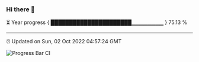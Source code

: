 ### Hi there 👋

⏳ Year progress { ██████████████████████▁▁▁▁▁▁▁▁ } 75.13 %

---

⏰ Updated on Sun, 02 Oct 2022 04:57:24 GMT

![Progress Bar CI](https://github.com/liununu/liununu/workflows/Progress%20Bar%20CI/badge.svg)
